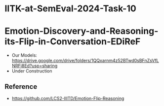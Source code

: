 # IITK-at-SemEval-2024-Task-10
# Emotion-Discovery-and-Reasoning-its-Flip-in-Conversation-EDiReF
- Our Models: https://drive.google.com/drive/folders/1QQxarnm4z52BTwd0sBFnZsVfLNRFj8Ed?usp=sharing
- Under Construction
## Reference
- https://github.com/LCS2-IIITD/Emotion-Flip-Reasoning
